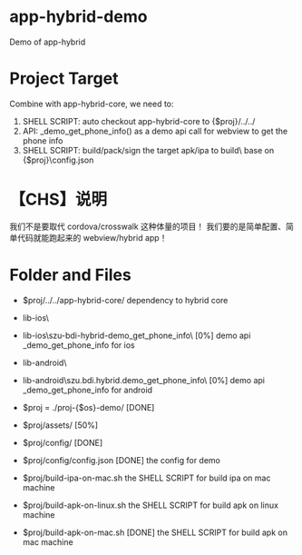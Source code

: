 # app-hybrid-demo
Demo of app-hybrid

# Project Target

Combine with app-hybrid-core, we need to:

1. SHELL SCRIPT: auto checkout app-hybrid-core to {$proj}/../../
2. API:  _demo_get_phone_info() as a demo api call for webview to get the phone info
3. SHELL SCRIPT: build/pack/sign the target apk/ipa to build\ base on {$proj}\config.json

# 【CHS】说明

我们不是要取代 cordova/crosswalk 这种体量的项目！ 我们要的是简单配置、简单代码就能跑起来的 webview/hybrid app！


# Folder and Files

* $proj/../../app-hybrid-core/
dependency to hybrid core

* lib-ios\
* lib-ios\szu-bdi-hybrid-demo_get_phone_info\  [0%]
demo api _demo_get_phone_info for ios

* lib-android\
* lib-android\szu.bdi.hybrid.demo_get_phone_info\  [0%]
demo api _demo_get_phone_info for android

* $proj = ./proj-{$os}-demo/ [DONE]

* $proj/assets/ [50%]

* $proj/config/ [DONE]

* $proj/config/config.json [DONE]
the config for demo

* $proj/build-ipa-on-mac.sh
the SHELL SCRIPT for build ipa on mac machine

* $proj/build-apk-on-linux.sh
the SHELL SCRIPT for build apk on linux machine

* $proj/build-apk-on-mac.sh [DONE]
the SHELL SCRIPT for build apk on mac machine

